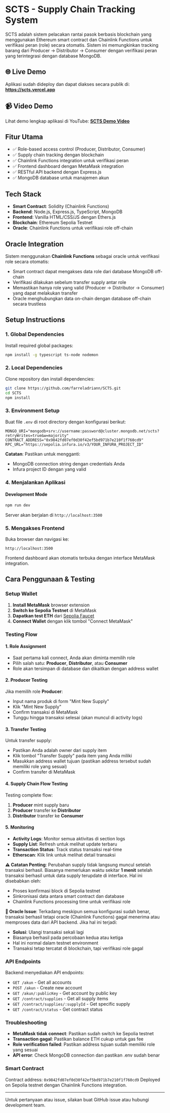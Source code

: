 # SCTS - Supply Chain Tracking System

SCTS adalah sistem pelacakan rantai pasok berbasis blockchain yang menggunakan Ethereum smart contract dan Chainlink Functions untuk verifikasi peran (role) secara otomatis. Sistem ini memungkinkan tracking barang dari Producer → Distributor → Consumer dengan verifikasi peran yang terintegrasi dengan database MongoDB.

## 🌐 Live Demo
Aplikasi sudah dideploy dan dapat diakses secara publik di:
**https://scts.vercel.app**

## 📹 Video Demo
Lihat demo lengkap aplikasi di YouTube:
**[SCTS Demo Video](https://youtu.be/2dxk6PcjzAY)**

## Fitur Utama
- ✅ Role-based access control (Producer, Distributor, Consumer)
- ✅ Supply chain tracking dengan blockchain
- ✅ Chainlink Functions integration untuk verifikasi peran
- ✅ Frontend dashboard dengan MetaMask integration
- ✅ RESTful API backend dengan Express.js
- ✅ MongoDB database untuk manajemen akun

## Tech Stack
- **Smart Contract**: Solidity (Chainlink Functions)
- **Backend**: Node.js, Express.js, TypeScript, MongoDB
- **Frontend**: Vanilla HTML/CSS/JS dengan Ethers.js
- **Blockchain**: Ethereum Sepolia Testnet
- **Oracle**: Chainlink Functions untuk verifikasi role off-chain

## Oracle Integration
Sistem menggunakan **Chainlink Functions** sebagai oracle untuk verifikasi role secara otomatis:
- Smart contract dapat mengakses data role dari database MongoDB off-chain
- Verifikasi dilakukan sebelum transfer supply antar role
- Memastikan hanya role yang valid (Producer → Distributor → Consumer) yang dapat melakukan transfer
- Oracle menghubungkan data on-chain dengan database off-chain secara trustless

## Setup Instructions

### 1. Global Dependencies
Install required global packages:
```bash
npm install -g typescript ts-node nodemon
```

### 2. Local Dependencies
Clone repository dan install dependencies:
```bash
git clone https://github.com/farreladriann/SCTS.git
cd SCTS
npm install
```

### 3. Environment Setup
Buat file `.env` di root directory dengan konfigurasi berikut:
```env
MONGO_URI="mongodb+srv://username:password@cluster.mongodb.net/scts?retryWrites=true&w=majority"
CONTRACT_ADDRESS="0x9842fd07ef0d30f42ef5bd971b7e210f1f760cd9"
RPC_URL="https://sepolia.infura.io/v3/YOUR_INFURA_PROJECT_ID"
```

**Catatan**: Pastikan untuk mengganti:
- MongoDB connection string dengan credentials Anda
- Infura project ID dengan yang valid

### 4. Menjalankan Aplikasi

#### Development Mode
```bash
npm run dev
```

Server akan berjalan di `http://localhost:3500`

### 5. Mengakses Frontend
Buka browser dan navigasi ke:
```
http://localhost:3500
```

Frontend dashboard akan otomatis terbuka dengan interface MetaMask integration.

## Cara Penggunaan & Testing

### Setup Wallet
1. **Install MetaMask** browser extension
2. **Switch ke Sepolia Testnet** di MetaMask
3. **Dapatkan test ETH** dari [Sepolia Faucet](https://sepoliafaucet.com/)
4. **Connect Wallet** dengan klik tombol "Connect MetaMask"

### Testing Flow

#### 1. Role Assignment
- Saat pertama kali connect, Anda akan diminta memilih role
- Pilih salah satu: **Producer**, **Distributor**, atau **Consumer**
- Role akan tersimpan di database dan dikaitkan dengan address wallet

#### 2. Producer Testing
Jika memilih role **Producer**:
- Input nama produk di form "Mint New Supply"
- Klik "Mint New Supply"
- Confirm transaksi di MetaMask
- Tunggu hingga transaksi selesai (akan muncul di activity logs)

#### 3. Transfer Testing
Untuk transfer supply:
- Pastikan Anda adalah owner dari supply item
- Klik tombol "Transfer Supply" pada item yang Anda miliki
- Masukkan address wallet tujuan (pastikan address tersebut sudah memiliki role yang sesuai)
- Confirm transfer di MetaMask

#### 4. Supply Chain Flow Testing
Testing complete flow:
1. **Producer** mint supply baru
2. **Producer** transfer ke **Distributor**
3. **Distributor** transfer ke **Consumer**

#### 5. Monitoring
- **Activity Logs**: Monitor semua aktivitas di section logs
- **Supply List**: Refresh untuk melihat update terbaru
- **Transaction Status**: Track status transaksi real-time
- **Etherscan**: Klik link untuk melihat detail transaksi

**⚠️ Catatan Penting**: Perubahan supply tidak langsung muncul setelah transaksi berhasil. Biasanya memerlukan waktu sekitar **1 menit** setelah transaksi berhasil untuk data supply terupdate di interface. Hal ini disebabkan oleh:
- Proses konfirmasi block di Sepolia testnet
- Sinkronisasi data antara smart contract dan database
- Chainlink Functions processing time untuk verifikasi role

**🔄 Oracle Issue**: Terkadang meskipun semua konfigurasi sudah benar, transaksi berhasil tetapi oracle (Chainlink Functions) gagal menerima atau memproses data dari API backend. Jika hal ini terjadi:
- **Solusi**: Ulangi transaksi sekali lagi
- Biasanya berhasil pada percobaan kedua atau ketiga
- Hal ini normal dalam testnet environment
- Transaksi tetap tercatat di blockchain, tapi verifikasi role gagal

### API Endpoints
Backend menyediakan API endpoints:
- `GET /akun` - Get all accounts
- `POST /akun` - Create new account
- `GET /akun/:publicKey` - Get account by public key
- `GET /contract/supplies` - Get all supply items
- `GET /contract/supplies/:supplyId` - Get specific supply
- `GET /contract/status` - Get contract status

### Troubleshooting
- **MetaMask tidak connect**: Pastikan sudah switch ke Sepolia testnet
- **Transaction gagal**: Pastikan balance ETH cukup untuk gas fee
- **Role verification failed**: Pastikan address tujuan sudah memiliki role yang sesuai
- **API error**: Check MongoDB connection dan pastikan .env sudah benar

### Smart Contract
Contract address: `0x9842fd07ef0d30f42ef5bd971b7e210f1f760cd9`
Deployed on Sepolia testnet dengan Chainlink Functions integration.

---

Untuk pertanyaan atau issue, silakan buat GitHub issue atau hubungi development team.